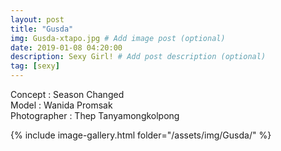 ```yaml
---
layout: post
title: "Gusda"
img: Gusda-xtapo.jpg # Add image post (optional)
date: 2019-01-08 04:20:00
description: Sexy Girl! # Add post description (optional)
tag: [sexy]
---
```

Concept : Season Changed  
Model : Wanida Promsak  
Photographer : Thep Tanyamongkolpong     


{% include image-gallery.html folder="/assets/img/Gusda/" %}
